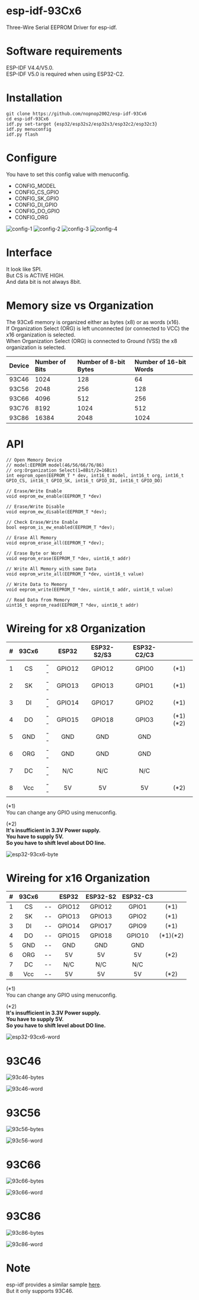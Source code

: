 # esp-idf-93Cx6
Three-Wire Serial EEPROM Driver for esp-idf.

# Software requirements   
ESP-IDF V4.4/V5.0.   
ESP-IDF V5.0 is required when using ESP32-C2.   

# Installation
```
git clone https://github.com/nopnop2002/esp-idf-93Cx6
cd esp-idf-93Cx6
idf.py set-target {esp32/esp32s2/esp32s3/esp32c2/esp32c3}
idf.py menuconfig
idf.py flash
```

# Configure
You have to set this config value with menuconfig.   
- CONFIG_MODEL   
- CONFIG_CS_GPIO   
- CONFIG_SK_GPIO   
- CONFIG_DI_GPIO   
- CONFIG_DO_GPIO   
- CONFIG_ORG   

![config-1](https://user-images.githubusercontent.com/6020549/79813215-fae74080-83b5-11ea-8b74-5f7e92977763.jpg)
![config-2](https://user-images.githubusercontent.com/6020549/79813213-fa4eaa00-83b5-11ea-8be8-ee6195dc1491.jpg)
![config-3](https://user-images.githubusercontent.com/6020549/79813211-f91d7d00-83b5-11ea-86ab-d44a1e82d637.jpg)
![config-4](https://user-images.githubusercontent.com/6020549/79813216-fae74080-83b5-11ea-904f-587c6cea2a1c.jpg)

# Interface

It look like SPI.   
But CS is ACTIVE HIGH.   
And data bit is not always 8bit.   


# Memory size vs Organization

The 93Cx6 memory is organized either as bytes (x8) or as words (x16).   
If Organization Select (ORG) is left unconnected (or connected to VCC) the x16 organization is selected.   
When Organization Select (ORG) is connected to Ground (VSS) the x8 organization is selected.    

|Device|Number of Bits|Number of 8-bit Bytes|Number of 16-bit Words|
|:---|:---|:---|:---|
|93C46|1024|128|64|
|93C56|2048|256|128|
|93C66|4096|512|256|
|93C76|8192|1024|512|
|93C86|16384|2048|1024|


# API

```
// Open Memory Device
// model:EEPROM model(46/56/66/76/86)
// org:Organization Select(1=8Bit/2=16Bit)
int eeprom_open(EEPROM_T * dev, int16_t model, int16_t org, int16_t GPIO_CS, int16_t GPIO_SK, int16_t GPIO_DI, int16_t GPIO_DO)

// Erase/Write Enable
void eeprom_ew_enable(EEPROM_T *dev)

// Erase/Write Disable
void eeprom_ew_disable(EEPROM_T *dev);

// Check Erase/Write Enable
bool eeprom_is_ew_enabled(EEPROM_T *dev);

// Erase All Memory
void eeprom_erase_all(EEPROM_T *dev);

// Erase Byte or Word
void eeprom_erase(EEPROM_T *dev, uint16_t addr)

// Write All Memory with same Data
void eeprom_write_all(EEPROM_T *dev, uint16_t value)

// Write Data to Memory
void eeprom_write(EEPROM_T *dev, uint16_t addr, uint16_t value)

// Read Data from Memory
uint16_t eeprom_read(EEPROM_T *dev, uint16_t addr)
```


# Wireing for x8 Organization

|#|93Cx6||ESP32|ESP32-S2/S3|ESP32-C2/C3||
|:-:|:-:|:-:|:-:|:-:|:-:|:-:|
|1|CS|--|GPIO12|GPIO12|GPIO0|(*1)|
|2|SK|--|GPIO13|GPIO13|GPIO1|(*1)|
|3|DI|--|GPIO14|GPIO17|GPIO2|(*1)|
|4|DO|--|GPIO15|GPIO18|GPIO3|(*1)(*2)|
|5|GND|--|GND|GND|GND||
|6|ORG|--|GND|GND|GND||
|7|DC|--|N/C|N/C|N/C||
|8|Vcc|--|5V|5V|5V|(*2)|

(*1)   
You can change any GPIO using menuconfig.   

(*2)   
**It's insufficient in 3.3V Power supply.**   
**You have to supply 5V.**   
**So you have to shift level about DO line.**   

![esp32-93cx6-byte](https://user-images.githubusercontent.com/6020549/79865683-855f8c80-8416-11ea-9291-8c6f1168bf5a.jpg)

# Wireing for x16 Organization

|#|93Cx6||ESP32|ESP32-S2|ESP32-C3||
|:-:|:-:|:-:|:-:|:-:|:-:|:-:|
|1|CS|--|GPIO12|GPIO12|GPIO1|(*1)|
|2|SK|--|GPIO13|GPIO13|GPIO2|(*1)|
|3|DI|--|GPIO14|GPIO17|GPIO9|(*1)|
|4|DO|--|GPIO15|GPIO18|GPIO10|(*1)(*2)|
|5|GND|--|GND|GND|GND||
|6|ORG|--|5V|5V|5V|(*2)|
|7|DC|--|N/C|N/C|N/C||
|8|Vcc|--|5V|5V|5V|(*2)|

(*1)   
You can change any GPIO using menuconfig.   


(*2)   
**It's insufficient in 3.3V Power supply.**   
**You have to supply 5V.**   
**So you have to shift level about DO line.**   

![esp32-93cx6-word](https://user-images.githubusercontent.com/6020549/79865692-885a7d00-8416-11ea-95f6-ebd20640af7c.jpg)


# 93C46
![93c46-bytes](https://user-images.githubusercontent.com/6020549/79813724-67af0a80-83b7-11ea-9298-2411dc440067.jpg)

![93c46-word](https://user-images.githubusercontent.com/6020549/79813729-6978ce00-83b7-11ea-99a8-89958a521215.jpg)

# 93C56
![93c56-bytes](https://user-images.githubusercontent.com/6020549/79813752-7990ad80-83b7-11ea-9454-6c0f213855d0.jpg)

![93c56-word](https://user-images.githubusercontent.com/6020549/79813759-7bf30780-83b7-11ea-9c88-1dcf4a2bdb66.jpg)

# 93C66
![93c66-bytes](https://user-images.githubusercontent.com/6020549/79813777-8ca37d80-83b7-11ea-9c6d-48368bb2b6e2.jpg)

![93c66-word](https://user-images.githubusercontent.com/6020549/79813786-90370480-83b7-11ea-94d2-c9794da5e51a.jpg)

# 93C86
![93c86-bytes](https://user-images.githubusercontent.com/6020549/79813799-99c06c80-83b7-11ea-9ef5-4c3d2689dda5.jpg)

![93c86-word](https://user-images.githubusercontent.com/6020549/79813802-9c22c680-83b7-11ea-8021-bd04add299f9.jpg)

# Note
esp-idf provides a similar sample [here](https://github.com/espressif/esp-idf/tree/master/examples/peripherals/spi_master/hd_eeprom).   
But it only supports 93C46.   

